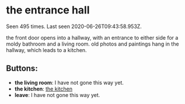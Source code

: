# the entrance hall

Seen 495 times. Last seen 2020-06-26T09:43:58.953Z.

the front door opens into a hallway, with an entrance to either side for a moldy bathroom and a living room. old photos and paintings hang in the hallway, which leads to a kitchen.

## Buttons:

- **the living room**: I have not gone this way yet.
- **the kitchen**: [the kitchen](the-kitchen-65tb7d.md)
- **leave**: I have not gone this way yet.